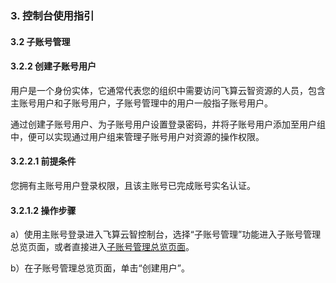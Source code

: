 ### 3. 控制台使用指引

#### 3.2 子账号管理

#### 3.2.2 创建子账号用户

用户是一个身份实体，它通常代表您的组织中需要访问飞算云智资源的人员，包含主账号用户和子账号用户，子账号管理中的用户一般指子账号用户。

通过创建子账号用户、为子账号用户设置登录密码，并将子账号用户添加至用户组中，便可以实现通过用户组来管理子账号用户对资源的操作权限。

#### 3.2.2.1 前提条件

您拥有主账号用户登录权限，且该主账号已完成账号实名认证。

#### 3.2.1.2 操作步骤

a）使用主账号登录进入飞算云智控制台，选择“子账号管理”功能进入子账号管理总览页面，或者直接进入[子账号管理总览页面](https://user.feisuanyz.com/accessControl/overview)。

b）在子账号管理总览页面，单击“创建用户”。
